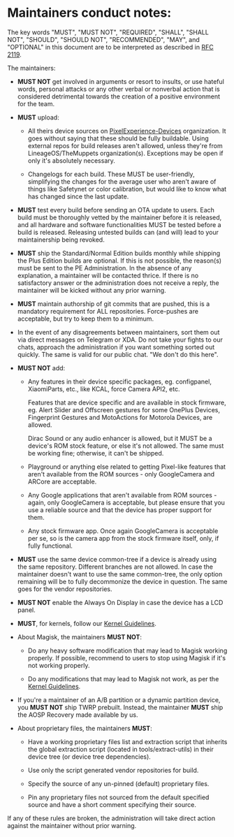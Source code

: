 # Maintainers conduct notes:

The key words "MUST", "MUST NOT", "REQUIRED", "SHALL", "SHALL NOT", "SHOULD", "SHOULD NOT", "RECOMMENDED",  "MAY", and "OPTIONAL" in this document are to be interpreted as described in [RFC 2119](https://tools.ietf.org/html/rfc2119).

The maintainers:

- **MUST NOT** get involved in arguments or resort to insults, or use hateful words, personal attacks or any other verbal or nonverbal action that is considered detrimental towards the creation of a positive environment for the team.  

- **MUST** upload:

  - All theirs device sources on [PixelExperience-Devices](https://github.com/PixelExperience-Devices) organization. It goes without saying that these should be fully buildable. Using external repos for build releases aren't allowed, unless they're from LineageOS/TheMuppets organization(s). Exceptions may be open if only it's absolutely necessary.

  - Changelogs for each build. These MUST be user-friendly, simplifying the changes for the average user who aren't aware of things like Safetynet or color calibration, but would like to know what has changed since the last update. 

- **MUST** test every build before sending an OTA update to users. Each build must be thoroughly vetted by the maintainer before it is released, and all hardware and software functionalities MUST be tested before a build is released. Releasing untested builds can (and will) lead to your maintainership being revoked.

- **MUST** ship the Standard/Normal Edition builds monthly while shipping the Plus Edition builds are optional. If this is not possible, the reason(s) must be sent to the PE Administration. In the absence of any explanation, a maintainer will be contacted thrice. If there is no satisfactory answer or the administration does not receive a reply, the maintainer will be kicked without any prior warning. 

- **MUST** maintain authorship of git commits that are pushed, this is a mandatory requirement for ALL repositories. Force-pushes are acceptable, but try to keep them to a minimum.

- In the event of any disagreements between maintainers, sort them out via direct messages on Telegram or XDA. Do not take your fights to our chats, approach the administration if you want something sorted out quickly. The same is valid for our public chat. "We don't do this here".

- **MUST NOT** add:

  - Any features in their device specific packages, eg. configpanel, XiaomiParts, etc., like KCAL, force Camera API2, etc.

    Features that are device specific and are available in stock firmware, eg. Alert Slider and Offscreen gestures for some OnePlus Devices, Fingerprint Gestures and MotoActions for Motorola Devices, are allowed.

    Dirac Sound or any audio enhancer is allowed, but it MUST be a device's ROM stock feature, or else it's not allowed. The same must be working fine; otherwise, it can't be shipped.

  - Playground or anything else related to getting Pixel-like features that aren't available from the ROM sources - only GoogleCamera and ARCore are acceptable. 

  - Any Google applications that aren't available from ROM sources - again, only GoogleCamera is acceptable, but please ensure that you use a reliable source and that the device has proper support for them.

  - Any stock firmware app. Once again GoogleCamera is acceptable per se, so is the camera app from the stock firmware itself, only, if fully functional.

- **MUST** use the same device common-tree if a device is already using the same repository. Different branches are not allowed. In case the maintainer doesn't want to use the same common-tree, the only option remaining will be to fully decommonize the device in question. The same goes for the vendor repositories.

- **MUST NOT** enable the Always On Display in case the device has a LCD panel.

- **MUST**, for kernels, follow our [Kernel Guidelines](https://github.com/PixelExperience/docs/blob/master/kernel_guidelines.md).

- About Magisk, the maintainers **MUST NOT**:

  - Do any heavy software modification that may lead to Magisk working properly. If possible, recommend to users to stop using Magisk if it's not working properly.

  - Do any modifications that may lead to Magisk not work, as per the [Kernel Guidelines](https://github.com/PixelExperience/docs/blob/master/kernel_guidelines.md).

- If you're a maintainer of an A/B partition or a dynamic partition device, you **MUST NOT** ship TWRP prebuilt. Instead, the maintainer **MUST** ship the AOSP Recovery made available by us.

- About proprietary files, the maintainers **MUST**:

  - Have a working proprietary files list and extraction script that inherits the global extraction script (located in tools/extract-utils) in their device tree (or device tree dependencies).

  - Use only the script generated vendor repositories for build.

  - Specify the source of any un-pinned (default) proprietary files.

  - Pin any proprietary files not sourced from the default specified source and have a short comment specifying their source. 

If any of these rules are broken, the administration will take direct action against the maintainer without prior warning.
